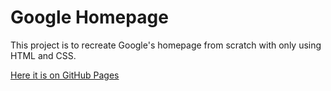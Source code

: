 # Google Homepage

This project is to recreate Google's homepage from scratch with only using HTML and CSS.

[Here it is on GitHub Pages](https://victornguyen75.github.io/google-homepage/ "A copy of the Google Homepage")
